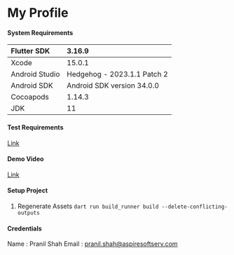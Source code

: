 # My Profile

#### System Requirements
|Flutter SDK| 3.16.9                      |
|:---|:----------------------------|
| Xcode | 15.0.1                      |
| Android Studio | Hedgehog - 2023.1.1 Patch 2 |
| Android SDK | Android SDK version 34.0.0  |
| Cocoapods | 1.14.3                      |
| JDK | 11                          |



#### Test Requirements
[Link](https://drive.google.com/file/d/1RWX4llfmqPLb0vwhe5hxb6ekBtwBcJdF/view)

#### Demo Video 
[Link](https://drive.google.com/file/d/1HJbE1RWujcWh5zU925QwBSuWp8VEnjJx/view?usp=sharing)

#### Setup Project
1. Regenerate Assets `dart run build_runner build --delete-conflicting-outputs`

#### Credentials
Name : Pranil Shah
Email : pranil.shah@aspiresoftserv.com
